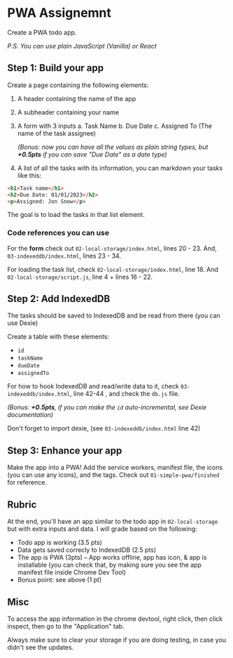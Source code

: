 # PWA Assignemnt
Create a PWA todo app.

*P.S. You can use plain JavaScript (Vanilla) or React*

## Step 1: Build your app
Create a page containing the following elements: 

1. A header containing the name of the app 
2. A subheader containing your name
3. A form with 3 inputs 
    a. Task Name
    b. Due Date
    c. Assigned To (The name of the task assignee)

    *(Bonus: now you can have all the values as plain string types, but **+0.5pts** if you can save "Due Date" as a date type)*
4. A list of all the tasks with its information, you can markdown your tasks like this: 
```html
<h1>Task name</h1>
<h2>Due Date: 01/01/2023</h2>
<p>Assigned: Jon Snow</p>
```
The goal is to load the tasks in that list element.

### Code references you can use
For the **form** check out `02-local-storage/index.html`, lines 20 - 23. And, `03-indexeddb/index.html`, lines 23 - 34.

For loading the task list, check `02-local-storage/index.html`, line 18. And `02-local-storage/script.js`, line 4 + lines 16 - 22.

## Step 2: Add IndexedDB
The tasks should be saved to IndexedDB and be read from there (you can use Dexie)

Create a table with these elements:
- `id`
- `taskName`
- `dueDate`
- `assignedTo`

For how to hook IndexedDB and read/write data to it, check `03-indexeddb/index.html`, line 42-44 , and check the `db.js` file.

*(Bonus: **+0.5pts**, if you can make the `id` auto-incremental, see Dexie documentation)*

Don't forget to import dexie, (see `03-indexeddb/index.html` line 42)

## Step 3: Enhance your app
Make the app into a PWA! Add the service workers, manifest file, the icons (you can use any icons), and the tags.
Check out `01-simple-pwa/finished` for reference.

## Rubric
At the end, you'll have an app similar to the todo app in `02-local-storage` but with extra inputs and data.
I will grade based on the following: 
- Todo app is working (3.5 pts)
- Data gets saved correcly to IndexedDB (2.5 pts)
- The app is PWA (3pts) – App works offline, app has icon, & app is installable (you can check that, by making sure you see the app manifest file inside Chrome Dev Tool) 
- Bonus point: see above (1 pt)

## Misc
To access the app information in the chrome devtool, right click, then click inspect, then go to the "Application" tab.

Always make sure to clear your storage if you are doing testing, in case you didn't see the updates.

